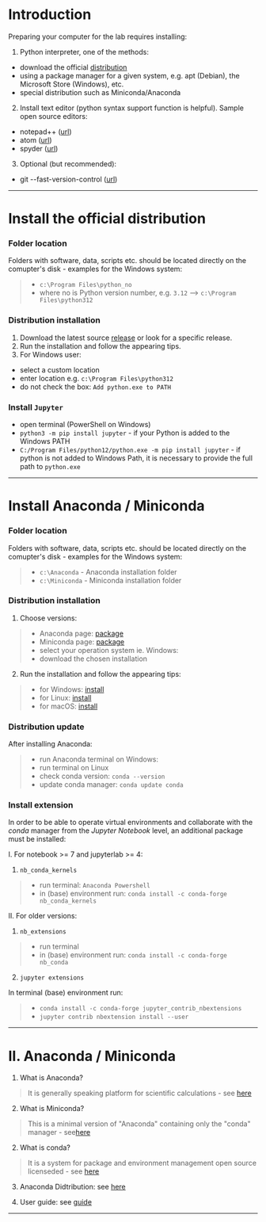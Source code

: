 # Introduction

Preparing your computer for the lab requires installing:

1. Python interpreter, one of the methods:
 - download the official [distribution](Python.org)
 - using a package manager for a given system, e.g. apt (Debian), the Microsoft Store (Windows), etc.
 - special distribution such as Miniconda/Anaconda
2. Install text editor (python syntax support function is helpful). Sample open source editors:
 - notepad++ ([url](https://notepad-plus-plus.org/))
 - atom ([url](https://atom.io/))
 - spyder ([url](https://www.spyder-ide.org/))
3. Optional (but recommended):
 - git --fast-version-control ([url](https://git-scm.com/))
---


# Install the official distribution

### Folder location

Folders with software, data, scripts etc. should be located directly on the comupter's disk - examples for the Windows system:
  >- `c:\Program Files\python_no`
  >- where no is Python version number, e.g. `3.12` --> `c:\Program Files\python312`


### Distribution installation

1. Download the latest source [release](https://www.python.org/downloads/) or look for a specific release.
2. Run the installation and follow the appearing tips.
3. For Windows user:
  - select a custom location
  - enter location e.g. `c:\Program Files\python312`
  - do not check the box: `Add python.exe to PATH`


### Install `Jupyter`

 - open terminal (PowerShell on Windows)
 - `python3 -m pip install jupyter` - if your Python is added to the Windows PATH
 - `C:/Program Files/python12/python.exe -m pip install jupyter` - if python is not added to Windows
   Path, it is necessary to provide the full path to `python.exe`
---


# Install Anaconda / Miniconda

### Folder location

Folders with software, data, scripts etc. should be located directly on the comupter's disk - examples for the Windows system:
  >- `c:\Anaconda` - Anaconda installation folder
  >- `c:\Miniconda` - Miniconda installation folder


### Distribution installation

1. Choose versions:
  >- Anaconda page: [package](https://www.anaconda.com/products/distribution)
  >- Miniconda page: [package](https://docs.conda.io/en/latest/miniconda.html#latest-miniconda-installer-links)
  >- select your operation system ie. Windows:
  >- download the chosen installation 


2. Run the installation and follow the appearing tips:
  >- for Windows: [install](http://docs.anaconda.com/anaconda/install/windows/)  
  >- for Linux: [install](https://docs.anaconda.com/anaconda/install/linux/)  
  >- for macOS: [install](https://docs.anaconda.com/anaconda/install/mac-os/)    
   

### Distribution update
After installing Anaconda:
  >- run Anaconda terminal on Windows:
  >- run terminal on Linux
  >- check conda version:  `conda --version`
  >- update conda manager:  `conda update conda`


### Install extension

In order to be able to operate virtual environments and collaborate with the *conda* manager from the *Jupyter Notebook* level, an additional package must be installed:

I. For notebook >= 7 and jupyterlab >= 4:
1. `nb_conda_kernels`
  >- run terminal: `Anaconda Powershell`
  >- in (base) environment run: `conda install -c conda-forge nb_conda_kernels`

II. For older versions:
1. `nb_extensions`
  >- run terminal
  >- in (base) environment run: `conda install -c conda-forge nb_conda`

2. `jupyter extensions`

In terminal (base) environment run:
  >- `conda install -c conda-forge jupyter_contrib_nbextensions`
  >- `jupyter contrib nbextension install --user`

---

# II. Anaconda / Miniconda


1. What is Anaconda?  
  > It is generally speaking platform for scientific calculations - see [here](https://www.anaconda.com/)

2. What is Miniconda?
  > This is a minimal version of "Anaconda" containing only the "conda" manager - see[here](https://docs.conda.io/en/latest/miniconda.html)
    
2. What is conda?  
  > It is a system for package and environment management open source licenseded - see [here](https://conda.io/docs/)
  
3. Anaconda Didtribution:  see [here](https://www.anaconda.com/distribution/)

4. User guide: see [guide](https://docs.conda.io/projects/conda/en/latest/user-guide/index.html)

---
